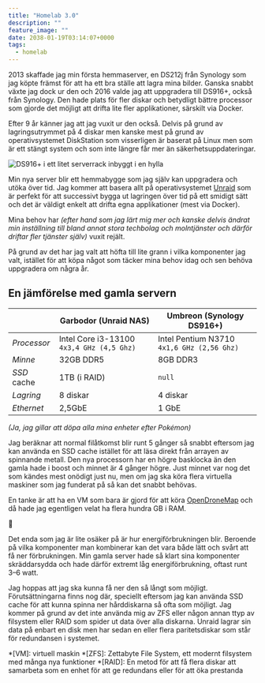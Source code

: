 ```yaml
---
title: "Homelab 3.0"
description: ""
feature_image: ""
date: 2038-01-19T03:14:07+0000
tags:
  - homelab
---
```


2013 skaffade jag min första hemmaserver, en DS212j från Synology som jag köpte främst för att ha
ett bra ställe att lagra mina bilder. Ganska snabbt växte jag dock ur den och 2016 valde jag att
uppgradera till DS916+, också från Synology. Den hade plats för fler diskar och betydligt bättre
processor som gjorde det möjligt att drifta lite fler applikationer, särskilt via Docker.

Efter 9 år känner jag att jag vuxit ur den också. Delvis på grund av lagringsutrymmet på 4 diskar
men kanske mest på grund av operativsystemet DiskStation som visserligen är baserat på Linux men som
är ett stängt system och som inte längre får mer än säkerhetsuppdateringar.

![DS916+ i ett litet serverrack inbyggt i en hylla]()

Min nya server blir ett hemmabygge som jag själv kan uppgradera och utöka över tid. Jag kommer att
basera allt på operativsystemet [Unraid](https://unraid.net/) som är perfekt för att successivt
bygga ut lagringen över tid på ett smidigt sätt och det är väldigt enkelt att drifta egna
applikationer (mest via Docker).

Mina behov har *(efter hand som jag lärt mig mer och kanske delvis ändrat min inställning till bland
annat stora techbolag och molntjänster och därför driftar fler tjänster själv)* vuxit rejält.

På grund av det har jag valt att höfta till lite grann i vilka komponenter jag valt, istället för
att köpa något som täcker mina behov idag och sen behöva uppgradera om några år.

## En jämförelse med gamla servern

|             | Garbodor (Unraid NAS)                     | Umbreon (Synology DS916+)                  |
|-------------|-------------------------------------------|--------------------------------------------|
| *Processor* | Intel Core i3-13100 `4x3,4 GHz (4,5 Ghz)` | Intel Pentium N3710 `4x1,6 GHz (2,56 Ghz)` |
| *Minne*     | 32GB DDR5                                 | 8GB DDR3                                   |
| *SSD* cache | 1TB (i RAID)                              | `null`                                     |
| *Lagring*   | 8 diskar                                  | 4 diskar                                   |
| *Ethernet*  | 2,5GbE                                    | 1 GbE                                      | 

*(Ja, jag gillar att döpa alla mina enheter efter Pokémon)*

Jag beräknar att normal filåtkomst blir runt 5 gånger så snabbt eftersom jag kan använda en SSD cache istället för att läsa direkt från arrayen av spinnande metall. Den nya processorn har en högre basklocka än den gamla hade i boost och minnet är 4 gånger högre. Just minnet var nog det som kändes mest onödigt just nu, men om jag ska köra flera virtuella maskiner som jag funderat på så kan det snabbt behövas.

En tanke är att ha en VM som bara är gjord för att köra [OpenDroneMap] och då hade jag egentligen velat ha flera hundra GB i RAM. 

<div class="fleuron">🤷</div>

Det enda som jag är lite osäker på är hur energiförbrukningen blir. Beroende på vilka komponenter man kombinerar kan det vara både lätt och svårt att få ner förbrukningen. Min gamla server hade så klart sina komponenter skräddarsydda och hade därför extremt låg energiförbrukning, oftast runt 3–6 watt.

Jag hoppas att jag ska kunna få ner den så långt som möjligt. Förutsättningarna finns nog där, speciellt eftersom jag kan använda SSD cache för att kunna spinna ner hårddiskarna så ofta som möjligt. Jag kommer på grund av det inte använda mig av ZFS eller någon annan ttyp av filsystem eller RAID som spider ut data över alla diskarna. Unraid lagrar sin data på enbart en disk men har sedan en eller flera paritetsdiskar som står för redundansen i systemet.

*[VM]: virtuell maskin
*[ZFS]: Zettabyte File System, ett modernt filsystem med många nya funktioner
*[RAID]: En metod för att få flera diskar att samarbeta som en enhet för att ge redundans eller för att öka prestanda

[OpenDroneMap]: https://www.opendronemap.org/